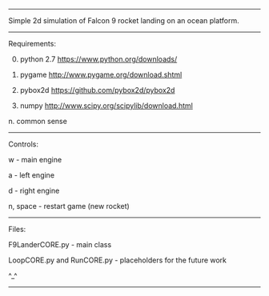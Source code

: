 ______________________________________________


Simple 2d simulation of Falcon 9 rocket landing on an ocean platform.

______________________________________________

Requirements:

0. python 2.7
https://www.python.org/downloads/

1. pygame
http://www.pygame.org/download.shtml

2. pybox2d
https://github.com/pybox2d/pybox2d

3. numpy
http://www.scipy.org/scipylib/download.html

n. common sense

______________________________________________


Controls:

w - main engine

a - left engine

d - right engine

n, space - restart game (new rocket)

______________________________________________

Files:

F9LanderCORE.py - main class

LoopCORE.py and RunCORE.py - placeholders for the future work

^_^
______________________________________________
